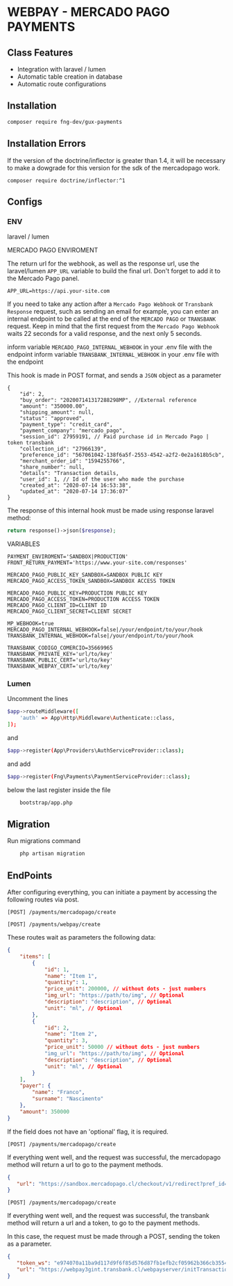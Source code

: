 # WEBPAY - MERCADO PAGO PAYMENTS

## Class Features
- Integration with laravel / lumen
- Automatic table creation in database
- Automatic route configurations

## Installation

```sh
composer require fng-dev/gux-payments
```

## Installation Errors

If the version of the doctrine/inflector is greater than 1.4, it will be necessary to make a dowgrade for this version for the sdk of the mercadopago work.

```composer require doctrine/inflector:^1  ```

## Configs

### ENV

laravel / lumen

MERCADO PAGO ENVIROMENT

The return url for the webhook, as well as the response url, use the laravel/lumen ```APP_URL``` variable to build the final url. Don't forget to add it to the Mercado Pago panel.

```
APP_URL=https://api.your-site.com
```

If you need to take any action after a ```Mercado Pago Webhook``` or ```Transbank Response``` request, such as sending an email for example, you can enter an internal endpoint to be called at the end of the ```MERCADO PAGO``` or ```TRANSBANK``` request. Keep in mind that the first request from the ```Mercado Pago Webhook``` waits 22 seconds for a valid response, and the next only 5 seconds.

inform variable ```MERCADO_PAGO_INTERNAL_WEBHOOK``` in your .env file with the endpoint
inform variable ```TRANSBANK_INTERNAL_WEBHOOK``` in your .env file with the endpoint

This hook is made in POST format, and sends a ```JSON``` object as a parameter

```
{
    "id": 2,
    "buy_order": "202007141317288298MP", //External reference
    "amount": "350000.00",
    "shipping_amount": null,
    "status": "approved",
    "payment_type": "credit_card",
    "payment_company": "mercado_pago",
    "session_id": 27959191, // Paid purchase id in Mercado Pago | token transbank
    "collection_id": "27966139",
    "preference_id": "567061042-138f6a5f-2553-4542-a2f2-0e2a1618b5cb",
    "merchant_order_id": "1594255766",
    "share_number": null,
    "details": "Transaction details,
    "user_id": 1, // Id of the user who made the purchase
    "created_at": "2020-07-14 16:53:38",
    "updated_at": "2020-07-14 17:36:07"
}
```

The response of this internal hook must be made using response laravel method:

```php
return response()->json($response);
```

VARIABLES

```
PAYMENT_ENVIROMENT='SANDBOX|PRODUCTION'
FRONT_RETURN_PAYMENT='https://www.your-site.com/responses'

MERCADO_PAGO_PUBLIC_KEY_SANDBOX=SANDBOX PUBLIC KEY
MERCADO_PAGO_ACCESS_TOKEN_SANDBOX=SANDBOX ACCESS TOKEN

MERCADO_PAGO_PUBLIC_KEY=PRODUCTION PUBLIC KEY
MERCADO_PAGO_ACCESS_TOKEN=PRODUCTION ACCESS TOKEN
MERCADO_PAGO_CLIENT_ID=CLIENT ID
MERCADO_PAGO_CLIENT_SECRET=CLIENT SECRET

MP_WEBHOOK=true
MERCADO_PAGO_INTERNAL_WEBHOOK=false|/your/endpoint/to/your/hook
TRANSBANK_INTERNAL_WEBHOOK=false|/your/endpoint/to/your/hook

TRANSBANK_CODIGO_COMERCIO=35669965
TRANSBANK_PRIVATE_KEY='url/to/key'
TRANSBANK_PUBLIC_CERT='url/to/key'
TRANSBANK_WEBPAY_CERT='url/to/key'
```

### Lumen

Uncomment the lines

```sh
$app->routeMiddleware([
    'auth' => App\Http\Middleware\Authenticate::class,
]);
```
and

```sh
$app->register(App\Providers\AuthServiceProvider::class);
```

and add

```sh
$app->register(Fng\Payments\PaymentServiceProvider::class);
```
below the last register inside the file

```sh
    bootstrap/app.php
```

## Migration

Run migrations command

```sh
    php artisan migration
```

## EndPoints

After configuring everything, you can initiate a payment by accessing the following routes via post.

```[POST] /payments/mercadopago/create```

```[POST] /payments/webpay/create```

These routes wait as parameters the following data:

```json
{
    "items": [
        {
            "id": 1,
            "name": "Item 1",
            "quantity": 1,
            "price_unit": 200000, // without dots - just numbers
            "img_url": "https://path/to/img", // Optional
            "description": "description", // Optional
            "unit": "ml", // Optional
        },
        {
            "id": 2,
            "name": "Item 2",
            "quantity": 3,
            "price_unit": 50000 // without dots - just numbers
            "img_url": "https://path/to/img", // Optional
            "description": "description", // Optional
            "unit": "ml", // Optional
        }
    ],
    "payer": {
        "name": "Franco",
        "surname": "Nascimento"
    },
    "amount": 350000
}
```

 If the field does not have an 'optional' flag, it is required.

 ```[POST] /payments/mercadopago/create```
 
 If everything went well, and the request was successful, the mercadopago method will return a url to go to the payment methods.

 ```json
{
    "url": "https://sandbox.mercadopago.cl/checkout/v1/redirect?pref_id=567061042-a0d6bf78-c9db-4743-bb01-ee4fb31699"
}
```

 ```[POST] /payments/mercadopago/create```
 
 If everything went well, and the request was successful, the transbank method will return a url and a token, to go to the payment methods.

 In this case, the request must be made through a POST, sending the token as a parameter.

 ```json
{
    "token_ws": "e974070a11ba9d117d9f6f85d576d87fb1efb2cf05962b366cb35544ab1fc116",
    "url": "https://webpay3gint.transbank.cl/webpayserver/initTransaction"
}
```



